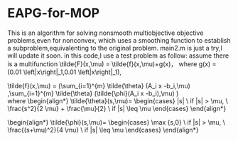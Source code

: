 # EAPG-for-MOP
This is an algorithm for solving nonsmooth multiobjective objective problems,even for nonconvex,
which uses a smoothing function to establish a subproblem,equivalenting to the original problem.
main2.m is just a try,I will update it soon.
in this code,I use a test problem as follow:
assume there is a multifunction
\tilde{F}(x,\mu) = \tilde{f}(x,\mu)+g(x)，
where
g(x) = (0.01 \left\|x\right\|_1,0.01 \left\|x\right\|_1),

\tilde{f}(x,\mu) = (\sum_{i=1}^{m} \tilde{\theta} (A_i x -b_i,\mu) ,\sum_{i=1}^{m} \tilde{\theta} (\tilde{\phi}(A_i x -b_i),\mu) )	
where
\begin{align*}
	\tilde{\theta}(s,\mu)=
	\begin{cases}
		|s| \ if |s| > \mu, \\
		\frac{s^2}{2 \mu} + \frac{\mu}{2} \ if |s| \leq \mu
	\end{cases}
\end{align*}

\begin{align*}
	\tilde{\phi}(s,\mu)=
	\begin{cases}
		\max \{s,0\} \ if |s| > \mu, \\
		\frac{(s+\mu)^2}{4 \mu} \ if |s| \leq \mu
	\end{cases}
\end{align*}

